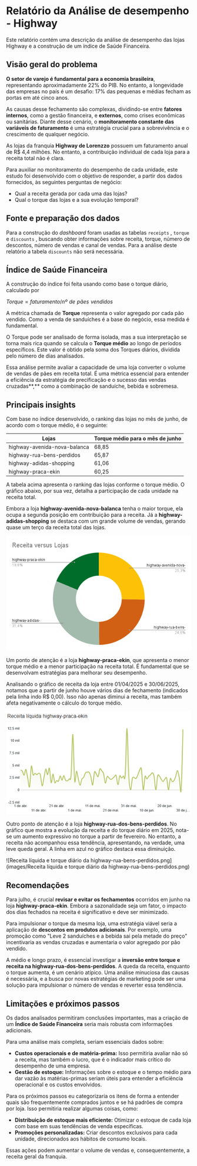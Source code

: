 # Relatório da Análise de desempenho - Highway

Este relatório contém uma descrição da análise de desempenho das lojas Highway e a construção de um índice de Saúde Financeira.

## Visão geral do problema

**O setor de varejo é fundamental para a economia brasileira**, representando aproximadamente 22% do PIB. No entanto, a longevidade das empresas no país é um desafio: 17% das pequenas e médias fecham as portas em até cinco anos.

As causas desse fechamento são complexas, dividindo-se entre **fatores internos**, como a gestão financeira, e **externos**, como crises econômicas ou sanitárias. Diante desse cenário, o **monitoramento constante das variáveis de faturamento** é uma estratégia crucial para a sobrevivência e o crescimento de qualquer negócio.

As lojas da franquia **Highway de Lorenzzo** possuem um faturamento anual de R$ 4,4 milhões. No entanto, a contribuição individual de cada loja para a receita total não é clara.

Para auxiliar no monitoramento do desempenho de cada unidade, este estudo foi desenvolvido com o objetivo de responder, a partir dos dados fornecidos, às seguintes perguntas de negócio:

- Qual a receita gerada por cada uma das lojas?
- Qual o torque das lojas e a sua evolução temporal?

## Fonte e preparação dos dados

Para a construção do *dashboard* foram usadas as tabelas `receipts` , `torque` e `discounts` , buscando obter informações sobre receita, torque, número de descontos, número de vendas e canal de vendas. Para a análise deste relatório a tabela `discounts` não será necessária. 

## Índice de Saúde Financeira

A construção do índice foi feita usando como base o torque diário, calculado por

$Torque = faturamento/nº \,\,de\,\, pães\,\, vendidos$

A métrica chamada de **Torque** representa o valor agregado por cada pão vendido. Como a venda de sanduíches é a base do negócio, essa medida é fundamental.

O Torque pode ser analisado de forma isolada, mas a sua interpretação se torna mais rica quando se calcula o **Torque médio** ao longo de períodos específicos. Este valor é obtido pela soma dos Torques diários, dividida pelo número de dias analisados.

Essa análise permite avaliar a capacidade de uma loja converter o volume de vendas de pães em receita total. É uma métrica essencial para entender a eficiência da estratégia de precificação e o sucesso das vendas cruzadas**,** como a combinação de sanduíche, bebida e sobremesa.

## Principais insights

Com base no índice desenvolvido, o ranking das lojas no mês de junho, de acordo com o torque médio, é o seguinte:

| **Lojas** | **Torque médio para o mês de junho** |
| --- | --- |
| highway-avenida-nova-balanca | 68,85 |
| highway-rua-bens-perdidos | 65,87 |
| highway-adidas-shopping | 61,06 |
| highway-praca-ekin | 60,25 |

A tabela acima apresenta o ranking das lojas conforme o torque médio. O gráfico abaixo, por sua vez, detalha a participação de cada unidade na receita total.

Embora a loja **highway-avenida-nova-balanca** tenha o maior torque, ela ocupa a segunda posição em contribuição para a receita. Já a **highway-adidas-shopping** se destaca com um grande volume de vendas, gerando quase um terço da receita total das lojas.

![Receita versus Lojas.png](images/Receita_versus_Lojas.png)

Um ponto de atenção é a loja **highway-praca-ekin**, que apresenta o menor torque médio e a menor participação na receita total. É fundamental que se desenvolvam estratégias para melhorar seu desempenho.

Analisando o gráfico de receita da loja entre 01/04/2025 e 30/06/2025, notamos que a partir de junho houve vários dias de fechamento (indicados pela linha indo R$ 0,00). Isso não apenas diminui a receita, mas também afeta negativamente o cálculo do torque médio.

![image.png](images/image.png)

Outro ponto de atenção é a loja **highway-rua-dos-bens-perdidos**. No gráfico que mostra a evolução da receita e do torque diário em 2025, nota-se um aumento expressivo no torque a partir de fevereiro. No entanto, a receita não acompanhou essa tendência, apresentando, na verdade, uma leve queda geral. A linha em azul no gráfico destaca essa diminuição.

![Receita líquida e torque diário da highway-rua-bens-perdidos.png](images/Receita líquida e torque diário da highway-rua-bens-perdidos.png)

## Recomendações

Para julho, é crucial **revisar e evitar os fechamentos** ocorridos em junho na loja **highway-praca-ekin**. Embora a sazonalidade seja um fator, o impacto dos dias fechados na receita é significativo e deve ser minimizado.

Para impulsionar o torque da mesma loja, uma estratégia viável seria a aplicação de **descontos em produtos adicionais**. Por exemplo, uma promoção como "Leve 2 sanduíches e a bebida sai pela metade do preço" incentivaria as vendas cruzadas e aumentaria o valor agregado por pão vendido.

A médio e longo prazo, é essencial investigar a **inversão entre torque e receita na highway-rua-dos-bens-perdidos**. A queda da receita, enquanto o torque aumenta, é um cenário atípico. Uma análise minuciosa das causas é necessária, e a busca por novas estratégias de marketing pode ser uma solução para impulsionar o número de vendas e reverter essa tendência.

## Limitações e próximos passos

Os dados analisados permitiram conclusões importantes, mas a criação de um **Índice de Saúde Financeira** seria mais robusta com informações adicionais.

Para uma análise mais completa, seriam essenciais dados sobre:

- **Custos operacionais e de matéria-prima:** Isso permitiria avaliar não só a receita, mas também o lucro, que é o indicador mais crítico do desempenho de uma empresa.
- **Gestão de estoque:** Informações sobre o estoque e o tempo médio para dar vazão às matérias-primas seriam úteis para entender a eficiência operacional e os custos envolvidos.

Para os próximos passos eu categorizaria os itens de forma a entender quais são frequentemente comprados juntos e se há padrões de compra por loja. Isso permitiria realizar algumas coisas, como:

- **Distribuição de estoque mais eficiente:** Otimizar o estoque de cada loja com base em suas tendências de venda específicas.
- **Promoções personalizadas:** Criar descontos exclusivos para cada unidade, direcionados aos hábitos de consumo locais.

Essas ações podem aumentar o volume de vendas e, consequentemente, a receita geral da franquia.
